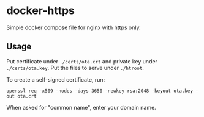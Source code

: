 docker-https
============

Simple docker compose file for nginx with https only.

Usage
-----
Put certificate under `./certs/ota.crt` and private key under `./certs/ota.key`.
Put the files to serve under `./htroot`.

To create a self-signed certificate, run:
```
openssl req -x509 -nodes -days 3650 -newkey rsa:2048 -keyout ota.key -out ota.crt
```
When asked for "common name", enter your domain name.
